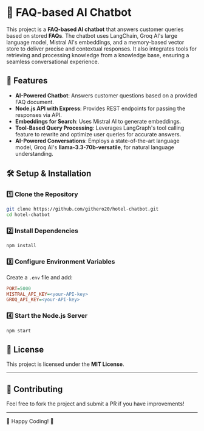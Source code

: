 # 🏨 FAQ-based AI Chatbot

This project is a **FAQ-based AI chatbot** that answers customer queries based on stored **FAQs**.
The chatbot uses LangChain, Groq AI's large language model, Mistral AI's embeddings, and a memory-based vector store to deliver precise and contextual responses.
It also integrates tools for retrieving and processing knowledge from a knowledge base, ensuring a seamless conversational experience.

## 🚀 Features

- **AI-Powered Chatbot**: Answers customer questions based on a provided FAQ document.
- **Node.js API with Express**: Provides REST endpoints for passing the responses via API.
- **Embeddings for Search**: Uses Mistral AI to generate embeddings.
- **Tool-Based Query Processing**: Leverages LangGraph's tool calling feature to rewrite and optimize user queries for accurate answers.
- **AI-Powered Conversations**: Employs a state-of-the-art language model, Groq AI's **llama-3.3-70b-versatile**, for natural language understanding.

## 🛠 Setup & Installation

### **1️⃣ Clone the Repository**

```sh
git clone https://github.com/githero20/hotel-chatbot.git
cd hotel-chatbot
```

### **2️⃣ Install Dependencies**

```sh
npm install
```

### **3️⃣ Configure Environment Variables**

Create a `.env` file and add:

```ini
PORT=5000
MISTRAL_API_KEY=<your-API-key>
GROQ_API_KEY=<your-API-key>
```

### **4️⃣ Start the Node.js Server**

```sh
npm start
```

## 📜 License

This project is licensed under the **MIT License**.

---

## 🙌 Contributing

Feel free to fork the project and submit a PR if you have improvements!

---

🚀 Happy Coding! 🎉
